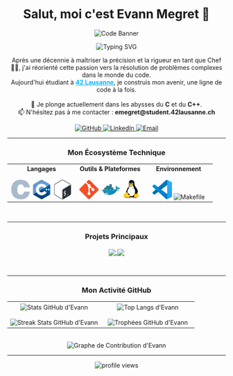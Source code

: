 <h1 align="center">Salut, moi c'est Evann Megret 👋</h1>

<p align="center">
  <img src="https://raw.githubusercontent.com/evann0105/evann0105/main/assets/github-header-image.png" alt="Code Banner">
  </p>

<p align="center">
  <img src="https://readme-typing-svg.herokuapp.com?font=Fira+Code&weight=600&size=22&pause=1000&color=F7F7F7&center=true&vCenter=true&multiline=true&width=800&height=100&lines=Computer+Science+Student+at+42+Lausanne;Ex-Chef+de+Cuisine+devenu+Développeur;Passionné+par+le+C+et+le+C%2B%2B" alt="Typing SVG" />
</p>

<p align="center">
  Après une décennie à maîtriser la précision et la rigueur en tant que Chef 👨‍🍳, j'ai réorienté cette passion vers la résolution de problèmes complexes dans le monde du code.
  <br />
  Aujourd'hui étudiant à <strong><a href="https://42lausanne.ch" style="color: #00B8FF;">42 Lausanne</a></strong>, je construis mon avenir, une ligne de code à la fois.
  <br />
  <br />
  🔭 Je plonge actuellement dans les abysses du <strong>C</strong> et du <strong>C++</strong>.
  <br />
  📫 N'hésitez pas à me contacter : <strong>emegret@student.42lausanne.ch</strong>
</p>

<p align="center">
  <a href="https://github.com/evann0105">
    <img src="https://img.shields.io/badge/GitHub-181717?style=for-the-badge&logo=github&logoColor=white" alt="GitHub">
  </a>
  <a href="https://www.linkedin.com/in/METS-TON-PSEUDO-LINKEDIN-ICI">
    <img src="https://img.shields.io/badge/LinkedIn-0A66C2?style=for-the-badge&logo=linkedin&logoColor=white" alt="LinkedIn">
  </a>
  <a href="mailto:emegret@student.42lausanne.ch">
    <img src="https://img.shields.io/badge/Email-D14836?style=for-the-badge&logo=gmail&logoColor=white" alt="Email">
  </a>
</p>

<hr>

<h3 align="center">Mon Écosystème Technique</h3>

<table align="center" width="80%">
  <tr align="center">
    <td align="center" width="33%">
      <strong>Langages</strong><br><br>
      <img src="https://raw.githubusercontent.com/devicons/devicon/master/icons/c/c-original.svg" alt="C" width="45" height="45"/>
      <img src="https://raw.githubusercontent.com/devicons/devicon/master/icons/cplusplus/cplusplus-original.svg" alt="C++" width="45" height="45"/>
      <img src="https://raw.githubusercontent.com/devicons/devicon/master/icons/bash/bash-original.svg" alt="Shell" width="45" height="45"/>
    </td>
    <td align="center" width="33%">
      <strong>Outils & Plateformes</strong><br><br>
      <img src="https://www.github.com/devicons/devicon/blob/master/icons/git/git-original.svg" alt="Git" width="45" height="45"/>
      <img src="https://raw.githubusercontent.com/devicons/devicon/master/icons/docker/docker-original.svg" alt="Docker" width="45" height="45"/>
      <img src="https://raw.githubusercontent.com/devicons/devicon/master/icons/linux/linux-original.svg" alt="Linux" width="45" height="45"/>
    </td>
    <td align="center" width="33%">
      <strong>Environnement</strong><br><br>
      <img src="https://raw.githubusercontent.com/devicons/devicon/master/icons/vscode/vscode-original.svg" alt="VSCode" width="45" height="45"/>
      <img src="https://upload.wikimedia.org/wikipedia/commons/9/90/Simple_shell_script.svg" alt="Makefile" width="45" height="45"/>
    </td>
  </tr>
</table>

<br>
<hr>

<h3 align="center">Projets Principaux</h3>

<p align="center">
  <a href="https://github.com/evann0105/NOM_DU_DEPOT_1">
    <img align="center" width="48%" src="https://github-readme-stats.vercel.app/api/pin/?username=evann0105&repo=NOM_DU_DEPOT_1&theme=tokyonight&hide_border=true&show_icons=true" />
  </a>
  <a href="https://github.com/evann0105/NOM_DU_DEPOT_2">
    <img align="center" width="48%" src="https://github-readme-stats.vercel.app/api/pin/?username=evann0105&repo=NOM_DU_DEPOT_2&theme=tokyonight&hide_border=true&show_icons=true" />
  </a>
</p>

<br>
<hr>

<h3 align="center">Mon Activité GitHub</h3>

<table align="center" width="90%">
  <tr align="center">
    <td width="50%" valign="top">
      <img align="center" width="95%" src="https://github-readme-stats.vercel.app/api?username=evann0105&show_icons=true&theme=tokyonight&hide_border=true&cache_seconds=3600&layout=compact" alt="Stats GitHub d'Evann" />
      <br><br>
      <img align="center" width="95%" src="https://github-readme-streak-stats.herokuapp.com/?user=evann0105&theme=tokyonight&hide_border=true" alt="Streak Stats GitHub d'Evann" />
    </td>
    <td width="50%" valign="top">
      <img align="center" width="95%" src="https://github-readme-stats.vercel.app/api/top-langs/?username=evann0105&layout=compact&theme=tokyonight&hide_border=true&langs_count=8" alt="Top Langs d'Evann" />
      <br><br>
      <img align="center" width="95%" src="https://github-profile-trophy.vercel.app/?username=evann0105&theme=tokyonight&no-frame=true&no-bg=true&margin-w=4" alt="Trophées GitHub d'Evann" />
    </td>
  </tr>
</table>

<p align="center">
  <br>
  <img src="http://ghchart.rshah.org/evann0105?color=79ff97" alt="Graphe de Contribution d'Evann" />
</p>

<hr>

<p align="center">
  <img src="https://komarev.com/ghpvc/?username=evann0105&color=blueviolet&style=flat-square" alt="profile views" />
</p>
